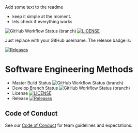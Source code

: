 Add some text to the readme 
- keep it simple at the moment.
- lets check if everything works

![GitHub Workflow Status (branch)](https://img.shields.io/github/actions/workflow/status/kendailherbertedu-art/sem/main.yml?branch=master)
[![LICENSE](https://img.shields.io/github/license/kendailherbertedu-art/sem.svg?style=flat-square)](https://github.com/kendailherbertedu-art/sem/blob/master/LICENSE)

Just replace <github-username> with your GitHub username. The release badge is:

[![Releases](https://img.shields.io/github/release/kendailherbertedu-art/sem/all.svg?style=flat-square)](https://github.com/kendailherbertedu-art/sem/releases)



# Software Engineering Methods
* Master Build Status ![GitHub Workflow Status (branch)](https://img.shields.io/github/actions/workflow/status/kendailherbertedu-art/sem/main.yml?branch=master)
* Develop Branch Status ![GitHub Workflow Status (branch)](https://img.shields.io/github/actions/workflow/status/kendailherbertedu-art/sem/main.yml?branch=develop)
* License [![LICENSE](https://img.shields.io/github/license/kendailherbertedu-art/sem.svg?style=flat-square)](https://github.com/kendailherbertedu-art/sem/blob/master/LICENSE)
* Release [![Releases](https://img.shields.io/github/release/kendailherbertedu-art/sem/all.svg?style=flat-square)](https://github.com/kendailherbertedu-art/sem/releases)


## Code of Conduct

See our [Code of Conduct](CODE_OF_CONDUCT.md) for team guidelines and expectations.